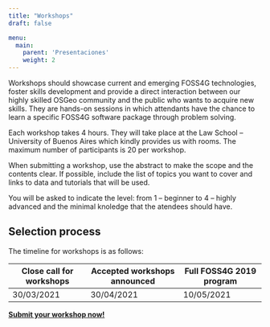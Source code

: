 ```yaml
---
title: "Workshops"
draft: false

menu:
  main:
    parent: 'Presentaciones'
    weight: 2
---
```


Workshops should showcase current and emerging FOSS4G technologies, foster skills development and provide a direct interaction between 
our highly skilled OSGeo community and the public who wants to acquire new skills. They are hands-on sessions in which attendants have the chance to learn a specific FOSS4G software package through problem solving.

Each workshop takes 4 hours. They will take place at the Law School – University of Buenos Aires which kindly provides us with rooms. 
The maximum number of participants is 20 per workshop.

When submitting a workshop, use the abstract to make the scope and the contents clear. If possible, include the list of topics you want to cover and links to data and tutorials that will be used. 

You will be asked to indicate the level: 
from 1 – beginner to 4 – highly advanced and the minimal knoledge that the atendees should have.

## Selection process

The timeline for workshops is as follows:

| Close call for workshops | Accepted workshops announced | Full FOSS4G 2019 program |
|---------------|-------------|-------------|
| 30/03/2021 | 30/04/2021 | 10/05/2021 |



**[Submit your workshop now!](https://callforpapers.2021.foss4g.org/foss4g-2021-workshop/cfp)**
